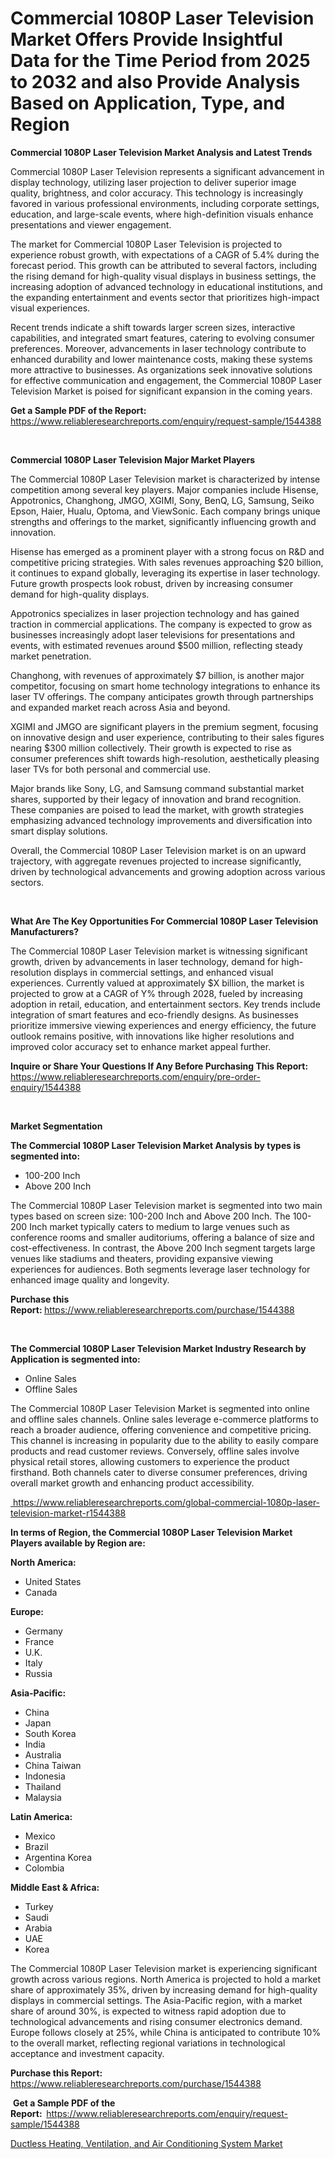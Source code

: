 <p><h1>Commercial 1080P Laser Television Market Offers Provide Insightful Data for the Time Period from 2025 to 2032 and also Provide Analysis Based on Application, Type, and Region</h1></p><p><strong>Commercial 1080P Laser Television Market Analysis and Latest Trends</strong></p>
<p><p>Commercial 1080P Laser Television represents a significant advancement in display technology, utilizing laser projection to deliver superior image quality, brightness, and color accuracy. This technology is increasingly favored in various professional environments, including corporate settings, education, and large-scale events, where high-definition visuals enhance presentations and viewer engagement.</p><p>The market for Commercial 1080P Laser Television is projected to experience robust growth, with expectations of a CAGR of 5.4% during the forecast period. This growth can be attributed to several factors, including the rising demand for high-quality visual displays in business settings, the increasing adoption of advanced technology in educational institutions, and the expanding entertainment and events sector that prioritizes high-impact visual experiences.</p><p>Recent trends indicate a shift towards larger screen sizes, interactive capabilities, and integrated smart features, catering to evolving consumer preferences. Moreover, advancements in laser technology contribute to enhanced durability and lower maintenance costs, making these systems more attractive to businesses. As organizations seek innovative solutions for effective communication and engagement, the Commercial 1080P Laser Television Market is poised for significant expansion in the coming years.</p></p>
<p><strong>Get a Sample PDF of the Report:&nbsp;</strong> <a href="https://www.reliableresearchreports.com/enquiry/request-sample/1544388?utm_campaign=2224&utm_medium=2&utm_source=Github&utm_content=ia&utm_term=05042025&utm_id=commercial-1080p-laser-television">https://www.reliableresearchreports.com/enquiry/request-sample/1544388</a></p>
<p>&nbsp;</p>
<p><strong>Commercial 1080P Laser Television Major Market Players</strong></p>
<p><p>The Commercial 1080P Laser Television market is characterized by intense competition among several key players. Major companies include Hisense, Appotronics, Changhong, JMGO, XGIMI, Sony, BenQ, LG, Samsung, Seiko Epson, Haier, Hualu, Optoma, and ViewSonic. Each company brings unique strengths and offerings to the market, significantly influencing growth and innovation.</p><p>Hisense has emerged as a prominent player with a strong focus on R&D and competitive pricing strategies. With sales revenues approaching $20 billion, it continues to expand globally, leveraging its expertise in laser technology. Future growth prospects look robust, driven by increasing consumer demand for high-quality displays.</p><p>Appotronics specializes in laser projection technology and has gained traction in commercial applications. The company is expected to grow as businesses increasingly adopt laser televisions for presentations and events, with estimated revenues around $500 million, reflecting steady market penetration.</p><p>Changhong, with revenues of approximately $7 billion, is another major competitor, focusing on smart home technology integrations to enhance its laser TV offerings. The company anticipates growth through partnerships and expanded market reach across Asia and beyond.</p><p>XGIMI and JMGO are significant players in the premium segment, focusing on innovative design and user experience, contributing to their sales figures nearing $300 million collectively. Their growth is expected to rise as consumer preferences shift towards high-resolution, aesthetically pleasing laser TVs for both personal and commercial use.</p><p>Major brands like Sony, LG, and Samsung command substantial market shares, supported by their legacy of innovation and brand recognition. These companies are poised to lead the market, with growth strategies emphasizing advanced technology improvements and diversification into smart display solutions.</p><p>Overall, the Commercial 1080P Laser Television market is on an upward trajectory, with aggregate revenues projected to increase significantly, driven by technological advancements and growing adoption across various sectors.</p></p>
<p>&nbsp;</p>
<p><strong>What Are The Key Opportunities For Commercial 1080P Laser Television Manufacturers?</strong></p>
<p><p>The Commercial 1080P Laser Television market is witnessing significant growth, driven by advancements in laser technology, demand for high-resolution displays in commercial settings, and enhanced visual experiences. Currently valued at approximately $X billion, the market is projected to grow at a CAGR of Y% through 2028, fueled by increasing adoption in retail, education, and entertainment sectors. Key trends include integration of smart features and eco-friendly designs. As businesses prioritize immersive viewing experiences and energy efficiency, the future outlook remains positive, with innovations like higher resolutions and improved color accuracy set to enhance market appeal further.</p></p>
<p><strong>Inquire or Share Your Questions If Any Before Purchasing This Report:</strong> <a href="https://www.reliableresearchreports.com/enquiry/pre-order-enquiry/1544388?utm_campaign=2224&utm_medium=2&utm_source=Github&utm_content=ia&utm_term=05042025&utm_id=commercial-1080p-laser-television">https://www.reliableresearchreports.com/enquiry/pre-order-enquiry/1544388</a></p>
<p>&nbsp;</p>
<p><strong>Market Segmentation</strong></p>
<p><strong>The Commercial 1080P Laser Television Market Analysis by types is segmented into:</strong></p>
<p><ul><li>100-200 Inch</li><li>Above 200 Inch</li></ul></p>
<p><p>The Commercial 1080P Laser Television market is segmented into two main types based on screen size: 100-200 Inch and Above 200 Inch. The 100-200 Inch market typically caters to medium to large venues such as conference rooms and smaller auditoriums, offering a balance of size and cost-effectiveness. In contrast, the Above 200 Inch segment targets large venues like stadiums and theaters, providing expansive viewing experiences for audiences. Both segments leverage laser technology for enhanced image quality and longevity.</p></p>
<p><strong>Purchase this Report:&nbsp;</strong><a href="https://www.reliableresearchreports.com/purchase/1544388?utm_campaign=2224&utm_medium=2&utm_source=Github&utm_content=ia&utm_term=05042025&utm_id=commercial-1080p-laser-television">https://www.reliableresearchreports.com/purchase/1544388</a></p>
<p>&nbsp;</p>
<p><strong>The Commercial 1080P Laser Television Market Industry Research by Application is segmented into:</strong></p>
<p><ul><li>Online Sales</li><li>Offline Sales</li></ul></p>
<p><p>The Commercial 1080P Laser Television Market is segmented into online and offline sales channels. Online sales leverage e-commerce platforms to reach a broader audience, offering convenience and competitive pricing. This channel is increasing in popularity due to the ability to easily compare products and read customer reviews. Conversely, offline sales involve physical retail stores, allowing customers to experience the product firsthand. Both channels cater to diverse consumer preferences, driving overall market growth and enhancing product accessibility.</p></p>
<p><a href="https://www.reliableresearchreports.com/global-commercial-1080p-laser-television-market-r1544388?utm_campaign=2224&utm_medium=2&utm_source=Github&utm_content=ia&utm_term=05042025&utm_id=commercial-1080p-laser-television">&nbsp;https://www.reliableresearchreports.com/global-commercial-1080p-laser-television-market-r1544388</a></p>
<p><strong>In terms of Region, the Commercial 1080P Laser Television Market Players available by Region are:</strong></p>
<p>
    <p> <strong> North America: </strong>
        <ul>
            <li>United States</li>
            <li>Canada</li>
        </ul>
        </p> 
    <p> <strong> Europe: </strong>
        <ul>
            <li>Germany</li>
            <li>France</li>
            <li>U.K.</li>
            <li>Italy</li>
            <li>Russia</li>
        </ul>
        </p> 
    <p> <strong> Asia-Pacific: </strong>
        <ul>
            <li>China</li>
            <li>Japan</li>
            <li>South Korea</li>
            <li>India</li>
            <li>Australia</li>
            <li>China Taiwan</li>
            <li>Indonesia</li>
            <li>Thailand</li>
            <li>Malaysia</li>
        </ul>
        </p> 
    <p> <strong> Latin America: </strong>
        <ul>
            <li>Mexico</li>
            <li>Brazil</li>
            <li>Argentina Korea</li>
            <li>Colombia</li>
        </ul>
        </p> 
    <p> <strong> Middle East & Africa: </strong>
        <ul>
            <li>Turkey</li>
            <li>Saudi</li>
            <li>Arabia</li>
            <li>UAE</li>
            <li>Korea</li>
        </ul>
    </p>
    </p>
<p><p>The Commercial 1080P Laser Television market is experiencing significant growth across various regions. North America is projected to hold a market share of approximately 35%, driven by increasing demand for high-quality displays in commercial settings. The Asia-Pacific region, with a market share of around 30%, is expected to witness rapid adoption due to technological advancements and rising consumer electronics demand. Europe follows closely at 25%, while China is anticipated to contribute 10% to the overall market, reflecting regional variations in technological acceptance and investment capacity.</p></p>
<p><strong>Purchase this Report: </strong><a href="https://www.reliableresearchreports.com/purchase/1544388?utm_campaign=2224&utm_medium=2&utm_source=Github&utm_content=ia&utm_term=05042025&utm_id=commercial-1080p-laser-television">https://www.reliableresearchreports.com/purchase/1544388</a></p>
<p>&nbsp;<strong>Get a Sample PDF of the Report:&nbsp;&nbsp;</strong><a href="https://www.reliableresearchreports.com/enquiry/request-sample/1544388?utm_campaign=2224&utm_medium=2&utm_source=Github&utm_content=ia&utm_term=05042025&utm_id=commercial-1080p-laser-television">https://www.reliableresearchreports.com/enquiry/request-sample/1544388</a></p>
<p><strong></strong></p>
<p><p><a href="https://github.com/gerdabatiskzv9/Market-Research-Report-List-1/blob/main/ductless-heating-ventilation-and-air-conditioning-system-market.md?utm_campaign=2224&utm_medium=2&utm_source=Github&utm_content=ia&utm_term=05042025&utm_id=commercial-1080p-laser-television">Ductless Heating, Ventilation, and Air Conditioning System Market</a></p></p>